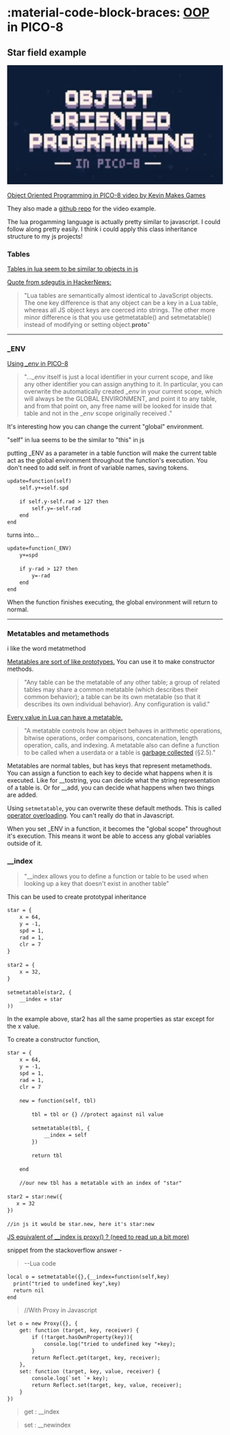 :material-code-block-braces: [OOP](../../webdevNotes/oop.md) in PICO-8
========================

## Star field example

![Object Oriented Programming in PICO-8 video screenshot](../../../media/oop-pico8.png)


[Object Oriented Programming in PICO-8 video by Kevin Makes Games](https://www.youtube.com/watch?v=X9qKODb-wXg&list=PLOnz_5SBywID2Gp5pqUr1_pvWI9ajOi7z)

They also made a [github repo](https://github.com/kevinthompson/object-oriented-pico-8) for the video example.

The lua progamming language is actually pretty similar to javascript. I could follow along pretty easily. I think i could apply this class inheritance structure to my js projects!

### Tables

[Tables in lua seem to be similar to objects in js](https://www.lua.org/pil/2.5.html)

[Quote from sdegutis in HackerNews:](https://news.ycombinator.com/item?id=17970138)

> "Lua tables are semantically almost identical to JavaScript objects. The one key difference is that any object can be a key in a Lua table, whereas all JS object keys are coerced into strings. The other more minor difference is that you use getmetatable() and setmetatable() instead of modifying or setting object.__proto__"

---

### _ENV

[Using _𝘦𝘯𝘷 in PICO-8](https://www.lexaloffle.com/bbs/?tid=49047)

> "..._𝘦𝘯𝘷 itself is just a local identifier in your current scope, and like any other identifier you can assign anything to it. In particular, you can overwrite the automatically created _𝘦𝘯𝘷 in your current scope, which will always be the GLOBAL ENVIRONMENT, and point it to any table, and from that point on, any free name will be looked for inside that table and not in the _𝘦𝘯𝘷 scope originally received ."

It's interesting how you can change the current "global" environment.

"self" in lua seems to be the similar to "this" in js

putting _ENV as a parameter in a table function will make the current table act as the global environment throughout the function's execution. You don't need to add self. in front of variable names, saving tokens.

```
update=function(self)
    self.y+=self.spd
    
    if self.y-self.rad > 127 then
        self.y=-self.rad
    end
end
```
turns into...

```
update=function(_ENV)
    y+=spd
    
    if y-rad > 127 then
        y=-rad
    end
end
```

When the function finishes executing, the global environment will return to normal.

---

### Metatables and metamethods

i like the word metatmethod

[Metatables are sort of like prototypes.](https://www.lua.org/pil/13.html) You can use it to make constructor methods.


> "Any table can be the metatable of any other table; a group of related tables may share a common metatable (which describes their common behavior); a table can be its own metatable (so that it describes its own individual behavior). Any configuration is valid."

[Every value in Lua can have a metatable.](https://www.lua.org/manual/5.3/manual.html#2.4) 

> "A metatable controls how an object behaves in arithmetic operations, bitwise operations, order comparisons, concatenation, length operation, calls, and indexing. A metatable also can define a function to be called when a userdata or a table is [garbage collected](lua.md#Garbage%20Collection) (§2.5)."

Metatables are normal tables, but has keys that represent metamethods. You can assign a function to each key to decide what happens when it is executed. Like for __tostring, you can decide what the string representation of a table is. Or for __add, you can decide what happens when two things are added. 

Using `setmetatable`, you can overwrite these default methods. This is called [operator overloading](https://tylerneylon.com/notes/lua_from_js/lua_from_js.html#:~:text=i%5D%3B%0A%20%20//%20Loop%20body.%0A%7D-,Operator%20overloading,-Every%20Lua%20table). You can't really do that in Javascript.

When you set _ENV in a function, it becomes the "global scope" throughout it's execution. This means it wont be able to access any global variables outside of it.

### __index

> "__index allows you to define a function or table to be used when looking up a key that doesn't exist in another table"

This can be used to create prototypal inheritance

```
star = {
    x = 64,
    y = -1,
    spd = 1,
    rad = 1,
    clr = 7
}

star2 = {
    x = 32,
}

setmetatable(star2, {
    __index = star
))
```

In the example above, star2 has all the same properties as star except for the x value.

To create a constructor function,

```
star = {
    x = 64,
    y = -1,
    spd = 1,
    rad = 1,
    clr = 7
    
    new = function(self, tbl)
    
        tbl = tbl or {} //protect against nil value
        
        setmetatable(tbl, {
            __index = self
        })
        
        return tbl
        
    end
    
    //our new tbl has a metatable with an index of "star"
    
star2 = star:new({
   x = 32 
})

//in js it would be star.new, here it's star:new

```

[JS equivalent of __index is proxy() ? (need to read up a bit more)](https://stackoverflow.com/questions/1642167/do-javascript-prototypes-have-something-equivalent-to-luas-index-newindex)

snippet from the stackoverflow answer - 

> --Lua code
```
local o = setmetatable({},{__index=function(self,key)
  print("tried to undefined key",key)
  return nil
end
```
> //With Proxy in Javascript
```
let o = new Proxy({}, {
    get: function (target, key, receiver) {
        if (!target.hasOwnProperty(key)){
            console.log("tried to undefined key "+key);
        }
        return Reflect.get(target, key, receiver);
    },
    set: function (target, key, value, receiver) {
        console.log(`set `+ key);
        return Reflect.set(target, key, value, receiver);
    }
})
```
> get : __index

> set : __newindex


 


